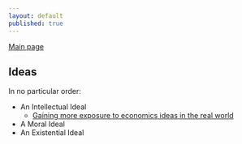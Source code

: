 ```yaml
---
layout: default
published: true
---
```

[Main page](../)

## Ideas
In no particular order:
- An Intellectual Ideal
  - [Gaining more exposure to economics ideas in the real world](./article-reading.md)
- A Moral Ideal
- An Existential Ideal
